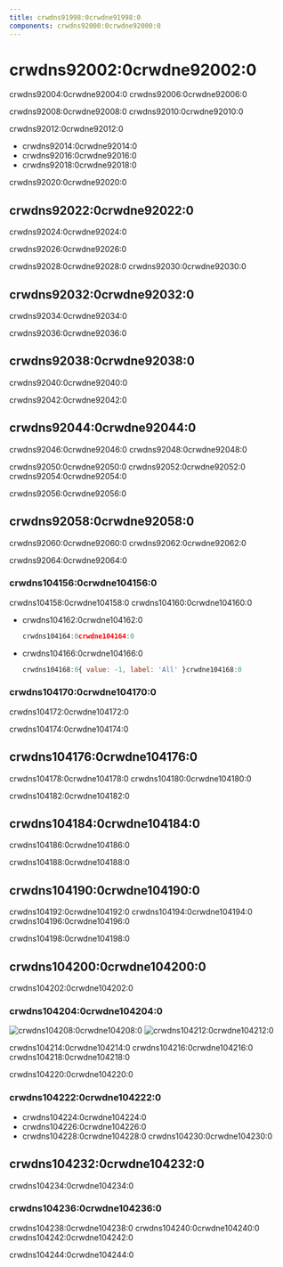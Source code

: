 ```yaml
---
title: crwdns91998:0crwdne91998:0
components: crwdns92000:0crwdne92000:0
---
```


# crwdns92002:0crwdne92002:0

<p class="description">crwdns92004:0crwdne92004:0 crwdns92006:0crwdne92006:0</p>

crwdns92008:0crwdne92008:0 crwdns92010:0crwdne92010:0

crwdns92012:0crwdne92012:0

- crwdns92014:0crwdne92014:0
- crwdns92016:0crwdne92016:0
- crwdns92018:0crwdne92018:0

crwdns92020:0crwdne92020:0

## crwdns92022:0crwdne92022:0

crwdns92024:0crwdne92024:0

crwdns92026:0crwdne92026:0

crwdns92028:0crwdne92028:0 crwdns92030:0crwdne92030:0

## crwdns92032:0crwdne92032:0

crwdns92034:0crwdne92034:0

crwdns92036:0crwdne92036:0

## crwdns92038:0crwdne92038:0

crwdns92040:0crwdne92040:0

crwdns92042:0crwdne92042:0

## crwdns92044:0crwdne92044:0

crwdns92046:0crwdne92046:0 crwdns92048:0crwdne92048:0

crwdns92050:0crwdne92050:0 crwdns92052:0crwdne92052:0 crwdns92054:0crwdne92054:0

crwdns92056:0crwdne92056:0

## crwdns92058:0crwdne92058:0

crwdns92060:0crwdne92060:0 crwdns92062:0crwdne92062:0

crwdns92064:0crwdne92064:0

### crwdns104156:0crwdne104156:0

crwdns104158:0crwdne104158:0 crwdns104160:0crwdne104160:0

- crwdns104162:0crwdne104162:0
    
    ```jsx
    crwdns104164:0crwdne104164:0
    ```

- crwdns104166:0crwdne104166:0
    
    ```jsx
    crwdns104168:0{ value: -1, label: 'All' }crwdne104168:0
    ```

### crwdns104170:0crwdne104170:0

crwdns104172:0crwdne104172:0

crwdns104174:0crwdne104174:0

## crwdns104176:0crwdne104176:0

crwdns104178:0crwdne104178:0 crwdns104180:0crwdne104180:0

crwdns104182:0crwdne104182:0

## crwdns104184:0crwdne104184:0

crwdns104186:0crwdne104186:0

crwdns104188:0crwdne104188:0

## crwdns104190:0crwdne104190:0

crwdns104192:0crwdne104192:0 crwdns104194:0crwdne104194:0 crwdns104196:0crwdne104196:0

crwdns104198:0crwdne104198:0

## crwdns104200:0crwdne104200:0

crwdns104202:0crwdne104202:0

### crwdns104204:0crwdne104204:0

![crwdns104208:0crwdne104208:0](crwdns104206:0crwdne104206:0) ![crwdns104212:0crwdne104212:0](crwdns104210:0crwdne104210:0)

crwdns104214:0crwdne104214:0 crwdns104216:0crwdne104216:0 crwdns104218:0crwdne104218:0

crwdns104220:0crwdne104220:0

### crwdns104222:0crwdne104222:0

- crwdns104224:0crwdne104224:0
- crwdns104226:0crwdne104226:0
- crwdns104228:0crwdne104228:0 crwdns104230:0crwdne104230:0

## crwdns104232:0crwdne104232:0

crwdns104234:0crwdne104234:0

### crwdns104236:0crwdne104236:0

crwdns104238:0crwdne104238:0 crwdns104240:0crwdne104240:0 crwdns104242:0crwdne104242:0

crwdns104244:0crwdne104244:0